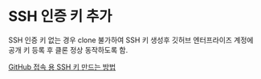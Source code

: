 # SSH 인증 키 추가

SSH 인증 키 없는 경우 clone 불가하여 SSH 키 생성후 깃허브 엔터프라이즈 계정에 공개 키 등록 후 클론 정상 동작하도록 함.

[GitHub 접속 용 SSH 키 만드는 방법](https://www.lainyzine.com/ko/article/creating-ssh-key-for-github/)